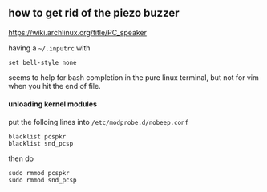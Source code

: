 ## how to get rid of the piezo buzzer

https://wiki.archlinux.org/title/PC_speaker

having a `~/.inputrc` with
```
set bell-style none
```
seems to help for bash completion in the pure linux terminal, but not for vim when you hit the end of file.

#### unloading kernel modules

put the folloing lines into `/etc/modprobe.d/nobeep.conf`
```
blacklist pcspkr
blacklist snd_pcsp
```

then do
```
sudo rmmod pcspkr
sudo rmmod snd_pcsp
```
